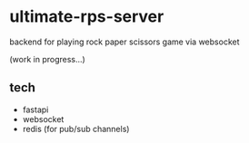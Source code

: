 # ultimate-rps-server

backend for playing rock paper scissors game via websocket

(work in progress...)

## tech

- fastapi
- websocket
- redis (for pub/sub channels)

